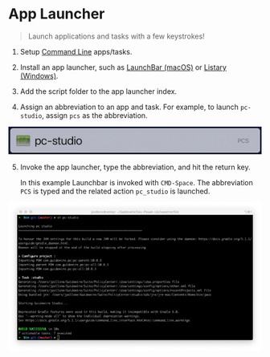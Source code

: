 # App Launcher

> Launch applications and tasks with a few keystrokes!

1. Setup [Command Line](usage/command-line) apps/tasks. 

2. Install an app launcher, such as [LaunchBar (macOS)](https://www.obdev.at/products/launchbar/index.html) or [Listary (Windows)](https://www.listary.com/).

3. Add the script folder to the app launcher index.

4. Assign an abbreviation to an app and task. For example, to launch ```pc-studio```, assign ```pcs``` as the abbreviation.

![](../_assets/launchbar.png)

5. Invoke the app launcher, type the abbreviation, and hit the return key. 

    In this example Launchbar is invoked with ```CMD-Space```. The abbreviation ```PCS``` is typed and the related action ```pc_studio``` is launched. 

![](../_assets/launchbar-pc-studio.png)